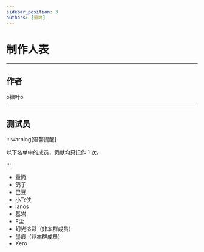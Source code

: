 ```yaml
---
sidebar_position: 3
authors: [量筒]
---
```


# 制作人表

---

## 作者

o绿叶o

---

## 测试员

:::warning[温馨提醒]

以下名单中的成员，贡献均只记作 1 次。

:::

- 量筒
- 鸽子
- 巴豆
- 小飞侠
- lanos
- 基岩
- E尘
- 幻光溢彩（非本群成员）
- 墨痕（非本群成员）
- Xero
